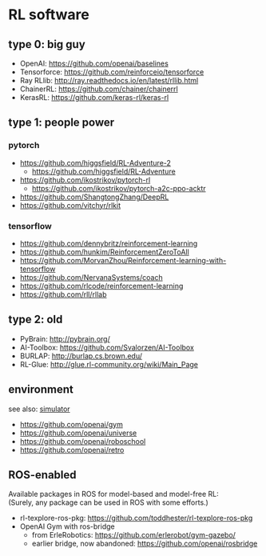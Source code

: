 # RL software

## type 0: big guy 
* OpenAI: https://github.com/openai/baselines
* Tensorforce: https://github.com/reinforceio/tensorforce
* Ray RLlib: http://ray.readthedocs.io/en/latest/rllib.html
* ChainerRL: https://github.com/chainer/chainerrl
* KerasRL: https://github.com/keras-rl/keras-rl

## type 1: people power
### pytorch
* https://github.com/higgsfield/RL-Adventure-2
  * https://github.com/higgsfield/RL-Adventure
* https://github.com/ikostrikov/pytorch-rl
  * https://github.com/ikostrikov/pytorch-a2c-ppo-acktr
* https://github.com/ShangtongZhang/DeepRL
* https://github.com/vitchyr/rlkit

### tensorflow
* https://github.com/dennybritz/reinforcement-learning
* https://github.com/hunkim/ReinforcementZeroToAll
* https://github.com/MorvanZhou/Reinforcement-learning-with-tensorflow
* https://github.com/NervanaSystems/coach
* https://github.com/rlcode/reinforcement-learning
* https://github.com/rll/rllab

## type 2: old
* PyBrain: http://pybrain.org/
* AI-Toolbox: https://github.com/Svalorzen/AI-Toolbox
* BURLAP: http://burlap.cs.brown.edu/
* RL-Glue: http://glue.rl-community.org/wiki/Main_Page

## environment
see also: [simulator](https://github.com/tttor/rl-foundation/blob/master/software/simulator.md)
* https://github.com/openai/gym
* https://github.com/openai/universe
* https://github.com/openai/roboschool
* https://github.com/openai/retro

## ROS-enabled
Available packages in ROS for model-based and model-free RL: <br/>
(Surely, any package can be used in ROS with some efforts.)
* rl-texplore-ros-pkg: https://github.com/toddhester/rl-texplore-ros-pkg
* OpenAI Gym with ros-bridge
  * from ErleRobotics: https://github.com/erlerobot/gym-gazebo/
  * earlier bridge, now abandoned: https://github.com/openai/rosbridge

